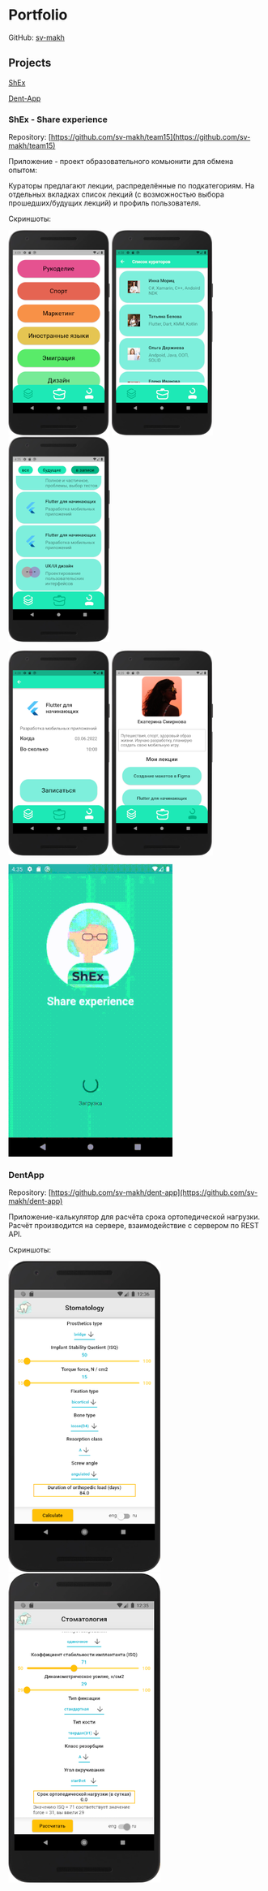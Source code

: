 # Portfolio

GitHub: [sv-makh](https://github.com/sv-makh/)

## Projects

[ShEx](#shex---share-experience)

[Dent-App](#dentapp)

### ShEx - Share experience

Repository: [https://github.com/sv-makh/team15](https://github.com/sv-makh/team15)

Приложение - проект образовательного комьюнити для обмена опытом:

Кураторы предлагают лекции, распределённые по подкатегориям.
На отдельных вкладках список лекций (с возможностью выбора прошедших/будущих лекций) и профиль пользователя.

Скриншоты:

![Экран категорий](https://github.com/sv-makh/portfolio/blob/main/shex/Screenshot_20220621_162458.png) ![Кураторы](https://github.com/sv-makh/portfolio/blob/main/shex/Screenshot_20220621_162846.png) ![Лекции](https://github.com/sv-makh/portfolio/blob/main/shex/Screenshot_20220621_162524.png)

![Запись на лекцию](https://github.com/sv-makh/portfolio/blob/main/shex/Screenshot_20220621_162834.png) ![Профиль пользователя](https://github.com/sv-makh/portfolio/blob/main/shex/Screenshot_20220621_162545.png)

![Demo](https://github.com/sv-makh/portfolio/blob/main/shex/demo.gif)

### DentApp

Repository: [https://github.com/sv-makh/dent-app](https://github.com/sv-makh/dent-app)

Приложение-калькулятор для расчёта срока ортопедической нагрузки. 
Расчёт производится на сервере, взаимодействие с сервером по REST API.

Скриншоты:

![Eng screen](https://github.com/sv-makh/portfolio/blob/main/dent-app/st1.png) ![Ru screen](https://github.com/sv-makh/portfolio/blob/main/dent-app/st2.png)